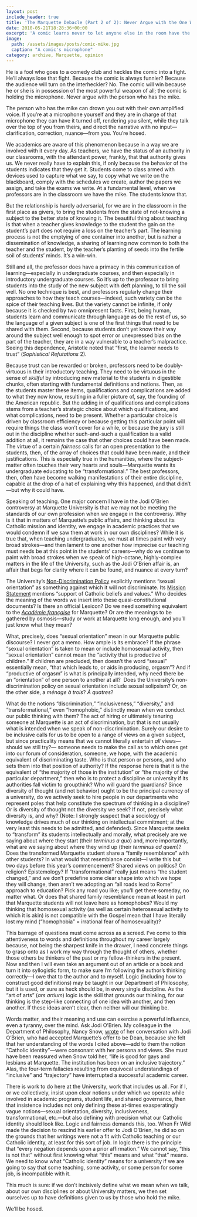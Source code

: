 ```yaml
---
layout: post
include_header: true
title: 'The Marquette Debacle (Part 2 of 2): Never Argue with the One Who Has the Mike'
date: 2010-05-21T18:28:36+00:00
excerpt: 'A comic learns never to let anyone else in the room have the mike. But if the audience has something to say then they need to stand up and speak the truth, clearly and with charity. Otherwise the comic always wins.'
image:
  path: /assets/images/posts/comic-mike.jpg
  caption: "A comic's microphone"
category: archive, Marquette, opinion
---
```

He is a fool who goes to a comedy club and heckles the comic into a fight. He’ll always lose that fight. Because the comic is always funnier? Because the audience will turn on the interheckler? No. The comic will win because he or she is in possession of the most powerful weapon of all; the comic is holding the microphone. Never argue with the person who has the mike.

The person who has the mike can drown you out with their own amplified voice. If you’re at a microphone yourself and they are in charge of that microphone they can have it turned off, rendering you silent, while they talk over the top of you from theirs, and direct the narrative with no input—clarification, correction, nuance—from you. You’re hosed.


We academics are aware of this phenomenon because in a way we are involved with it every day. As teachers, we have the status of an authority in our classrooms, with the attendant power, frankly, that that authority gives us. We never really have to explain this, if only because the behavior of the students indicates that they get it. Students come to class armed with devices used to capture what we say, to copy what we write on the blackboard, comply with the schedules we create, author the papers we assign, and take the exams we write. At a fundamental level, when we professors are in the classroom we have the mike. The students know that.

But the relationship is hardly adversarial, for we are in the classroom in the first place as givers, to bring the students from the state of not-knowing a subject to the better state of knowing it. The beautiful thing about teaching is that when a teacher gives knowledge to the student the gain on the student’s part does not require a loss on the teacher’s part. The learning process is not the emptying of one container into another, but is rather a dissemination of knowledge, a sharing of learning now common to both the teacher and the student, by the teacher’s planting of seeds into the fertile soil of students’ minds. It’s a win-win.

Still and all, the professor does have a primacy in this communication of learning—especially in undergraduate courses, and then especially in introductory undergraduate courses. So it’s up to the professor to bring students into the study of the new subject with deft planning, to till the soil well. No one technique is best, and professors regularly change their approaches to how they teach courses—indeed, such variety can be the spice of their teaching lives. But the variety cannot be infinite, if only because it is checked by two omnipresent facts. First, being human, students learn and communicate through language as do the rest of us, so the language of a given subject is one of the first things that need to be shared with them. Second, because students don’t yet know their way around the subject well enough to spot error or unexpressed bias on the part of the teacher, they are in a way vulnerable to a teacher’s malpractice. Seeing this dependence, Aristotle noted that “first, the learner needs to trust” (<em>Sophistical Refutations</em> 2).


Because trust can be rewarded or broken, professors need to be doubly-virtuous in their introductory teaching. They need to be virtuous in the sense of <em>skillful</em> by introducing new material to the students in digestible chunks, often starting with fundamental definitions and notions. Then, as the students master these items, qualifications and complications are added to what they now know, resulting in a fuller picture of, say, the founding of the American republic. But the adding in of qualifications and complications stems from a teacher’s strategic choice about which qualifications, and what complications, need to be present. Whether a particular choice is driven by classroom efficiency or because getting this particular point will require things the class won’t cover for a while, or because the jury is still out in the discipline whether such-and-such a qualification is a valid addition at all, it remains the case that other choices could have been made. The virtue of a certain <em>fairness</em> calls for an open presentation to the students, then, of the array of choices that could have been made, and their justifications. This is especially true in the humanities, where the subject-matter often touches their very hearts and souls—Marquette wants its undergraduate educating to be “transformational.” The best professors, then, often have become walking manifestations of their entire discipline, capable at the drop of a hat of explaining why this happened, and that didn’t—but why it could have.


Speaking of teaching. One major concern I have in the Jodi O’Brien controversy at Marquette University is that we may not be meeting the standards of our own profession when we engage in the controversy. Why is it that in matters of Marquette’s public affairs, and thinking about its Catholic mission and identity, we engage in academic practices that we would condemn if we saw them at work in our own disciplines? While it is true that, when teaching undergraduates, we must at times paint with very broad strokes—and then lament to one another how imprecise our teaching must needs be at this point in the students’ careers—why do we continue to paint with broad strokes when we speak of high-octane, highly-complex matters in the life of the University, such as the Jodi O’Brien affair is, an affair that begs for clarity where it can be found, and nuance at every turn?

The University’s <a href="http://www.marquette.edu/tools/non-discrimination.shtml">Non-Discrimination Policy</a> explicitly mentions “sexual orientation” as something against which it will not discriminate. Its <a href="http://www.marquette.edu/about/mission.shtml">Mission Statement</a> mentions “support of Catholic beliefs and values.” Who decides the meaning of the words we insert into these quasi-constitutional documents? Is there an official Lexicon? Do we need something equivalent to the <a href="http://en.wikipedia.org/wiki/Acad%C3%A9mie_fran%C3%A7aise"><em>Académie française</em></a> for Marquette? Or are the meanings to be gathered by osmosis—study or work at Marquette long enough, and you’ll just know what they mean?

What, precisely, does “sexual orientation” mean in our Marquette public discourse? I never got a memo. How ample is its embrace? If the phrase “sexual orientation” is taken to mean or include homosexual activity, then “sexual orientation” cannot mean the “activity that is productive of children.” If children are precluded, then doesn’t the word “sexual” essentially mean, “that which leads to, or aids in producing, orgasm”? And if “productive of orgasm” is what is principally intended, why need there be an “orientation” of one person to another at all?  Does the University’s non-discrimination policy on sexual orientation include sexual solipsism? Or, on the other side, a <em>ménage à trois</em>? <em>À quatres</em>?


What do the notions “discrimination,” “inclusiveness,” “diversity,” and “transformational,” even “homophobic,” distinctly mean when we conduct our public thinking with them? The act of hiring or ultimately tenuring someone at Marquette is an act of discrimination, but that is not usually what is intended when we speak of non-discrimination. Surely our desire to be inclusive calls for us to be open to a range of views on a given subject, but since practicality means that we cannot literally entertain <em>all</em> views—should we still try?— someone needs to make the call as to which ones get into our forum of consideration, someone, we hope, with the academic equivalent of discriminating taste. Who is that person or persons, and who sets them into that position of authority? If the response here is that it is the equivalent of “the majority of those in the institution” or “the majority of the particular department,” then who is to protect a discipline or university if its authorities fall victim to groupthink? Who will guard the guardians? Since diversity of thought (and not behavior) ought to be the principal currency of a university, do we actively seek to hire people in our departments who represent poles that help constitute the spectrum of thinking in a discipline? Or is diversity of thought not the diversity we seek? If not, precisely what diversity is, and why? (Note: I strongly suspect that a sociology of knowledge drives much of our thinking on intellectual commitment; at the very least this needs to be admitted, and defended). Since Marquette seeks to “transform” its students intellectually and morally, what precisely are we saying about where they start (their <em>terminus a quo</em>) and, more importantly, what are we saying about where they wind up (their <em>terminus ad quem</em>)? Does the transformed Marquette student share a “family resemblance” with other students? In what would that resemblance consist—I write this but two days before this year’s commencement? Shared views on politics? On religion? Epistemology? If “transformational” really just means “the student changed,” and we don’t predefine some clear shape into which we hope they will change, then aren’t we adopting an “all roads lead to Rome” approach to education? Pick any road you like; you’ll get there someday, no matter what. Or does that shared family resemblance mean at least in part that Marquette students will not leave here as homophobes? Would my thinking that homosexual activity (as well as certain heterosexual activity to which it is akin) is not compatible with the Gospel mean that I have literally lost my mind (“homophobia” = irrational fear of homosexuality)?

This barrage of questions must come across as a screed. I’ve come to this attentiveness to words and definitions throughout my career largely because, not being the sharpest knife in the drawer, I need concrete things to grasp onto as I work my way through the thought of others, whether those others be thinkers of the past or my fellow-thinkers in the present. Now and then I will even take an argument out of an article or a book and turn it into syllogistic form, to make sure I’m following the author’s thinking correctly—I owe that to the author and to myself. Logic (including how to construct good definitions) may be taught in our Department of Philosophy, but it is used, or sure as heck should be, in every single discipline. As the “art of arts” (<em>ars artium</em>) logic is the skill that grounds our thinking, for our thinking is the step-like connecting of one idea with another, and then another. If these ideas aren’t clear, then neither will our thinking be.

Words matter, and their meaning and use can exercise a powerful influence, even a tyranny, over the mind. Ask Jodi O’Brien. My colleague in the Department of Philosophy, Nancy Snow, <a href="http://www.jsonline.com/news/opinion/93981159.html">wrote</a> of her conversation with Jodi O’Brien, who had accepted Marquette’s offer to be Dean, because she felt that her understanding of the words I cited above—add to them the notion “Catholic identity”—were consonant with her persona and views. She must have been reassured when Snow told her, “life is good for gays and lesbians at Marquette. The institution has been on an inclusive trajectory.” Alas, the four-term fallacies resulting from equivocal understandings of “inclusive” and “trajectory” have interrupted a successful academic career.

There is work to do here at the University, work that includes us all. For if I, or we collectively, insist upon clear notions under which we operate while involved in academic programs, student life, and shared governance, then that insistence includes not only defining these at-times exasperatingly vague notions—sexual orientation, diversity, inclusiveness, transformational, etc.—but also defining with precision what our Catholic identity should look like. Logic and fairness demands this, too. When Fr Wild made the decision to rescind his earlier offer to Jodi O’Brien, he did so on the grounds that her writings were not a fit with Catholic teaching or our Catholic identity, at least for this sort of job. In logic there is the principle that “every negation depends upon a prior affirmation.” We cannot say, “this is not that” without first knowing what “this” means and what “that” means. We need to know what “Catholic identity” means for a university if we are going to say that some teaching, some activity, or some person for some job, is incompatible with it.


This much is sure: if we don’t incisively define what we mean when we talk, about our own disciplines or about University matters, we then set ourselves up to have definitions given to us by those who hold the mike.

We’ll be hosed.